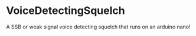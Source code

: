 # VoiceDetectingSquelch
A SSB or weak signal voice detecting squelch that runs on an arduino nano! 
